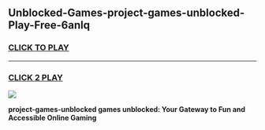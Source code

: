 
## Unblocked-Games-project-games-unblocked-Play-Free-6anlq
<h3>
<a href="https://premium76.site?title=project-games-unblocked&ref=15A">CLICK TO PLAY</a></h3>
<hr>

<h3>
<a href="https://premium76.site?title=project-games-unblocked&ref=15A">CLICK 2 PLAY</a>
  
</h3>

<a href="https://premium76.site?title=project-games-unblocked&ref=15A"><img src="https://clearcache.store/games.png"></a>


**project-games-unblocked games unblocked: Your Gateway to Fun and Accessible Online Gaming**
